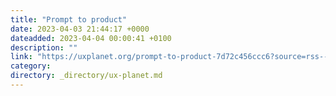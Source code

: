 ```yaml
---
title: "Prompt to product"
date: 2023-04-03 21:44:17 +0000
dateadded: 2023-04-04 00:00:41 +0100
description: ""
link: "https://uxplanet.org/prompt-to-product-7d72c456ccc6?source=rss----819cc2aaeee0---4"
category:
directory: _directory/ux-planet.md
---
```

